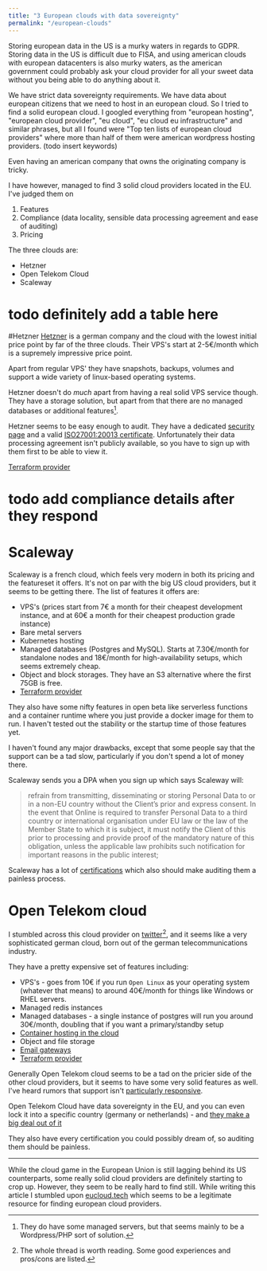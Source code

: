 ```yaml
---
title: "3 European clouds with data sovereignty"
permalink: "/european-clouds"
---
```


Storing european data in the US is a murky waters in regards to GDPR.
Storing data in the US is difficult due to FISA, and using american clouds with european datacenters is also murky waters,  as the american government could probably ask your cloud provider for all your sweet data without you being able  to do anything about it.

We have strict data sovereignty requirements. We have data about european citizens that we need to host in an european cloud. So I tried to find a solid european cloud. I googled everything from "european hosting", "european cloud provider", "eu cloud", "eu cloud eu infrastructure" and similar phrases, but all I found were "Top ten lists of european cloud providers" where more than half of them were american wordpress hosting providers. (todo insert keywords)

Even having an american company that owns the originating company is tricky.

I have however, managed to find 3 solid cloud providers located in the EU.
I've judged them on

1. Features
2. Compliance (data locality, sensible data processing agreement and ease of auditing) 
3. Pricing

The three clouds are:

- Hetzner
- Open Telekom Cloud
- Scaleway

# todo definitely add a table here

#Hetzner
[Hetzner](https://www.hetzner.com/cloud) is a german company and the cloud with the lowest initial price point by far of the three clouds. Their VPS's start at 2-5€/month which is a supremely impressive price point.

Apart from regular VPS' they have snapshots, backups, volumes and support a wide variety of linux-based operating systems.

Hetzner doesn't do *much* apart from having a real solid VPS service though. They have a storage solution, but apart from that there are no managed databases or additional features[^0]. 

Hetzner seems to be easy enough to audit. They have a dedicated [security page](https://www.hetzner.com/assets/Uploads/downloads/Sicherheit-en.pdf) and a valid [ISO27001:20013 certificate](https://www.hetzner.com/unternehmen/zertifizierung). Unfortunately their data processing agreement isn't publicly available, so you have to sign up with them first to be able to view it. 

[Terraform provider](https://registry.terraform.io/providers/hetznercloud/hcloud/latest/docs)

# todo add compliance details after they respond

# Scaleway
Scaleway is a french cloud, which feels very modern in both its pricing and the featureset it offers.
It's not on par with the big US cloud providers, but it seems to be getting there.
The list of features it offers are: 
- VPS's (prices start from 7€ a month for their cheapest development instance, and at 60€ a month for their cheapest production grade instance)
- Bare metal servers
- Kubernetes hosting
- Managed databases (Postgres and MySQL). Starts at 7.30€/month for standalone nodes and 18€/month for high-availability setups, which seems extremely cheap.
- Object and block storages. They have an S3 alternative where the first 75GB is free.
- [Terraform provider](https://registry.terraform.io/providers/scaleway/scaleway/latest/docs)

They also have some nifty features in open beta like serverless functions and a container runtime where you just provide a docker image for them to run. I haven't tested out the stability or the startup time of those features yet.

I haven't found any major drawbacks, except that some people say that the support can be a tad slow, particularly if you don't spend a lot of money there.

Scaleway sends you a DPA when you sign up which says Scaleway will:
> refrain from transmitting, disseminating or storing Personal Data to or in a non-EU country 
> without the Client’s prior and express consent. In the event that Online is required to  transfer Personal Data to a third country or international organisation under EU law or the  law of the Member State to which it is subject, it must notify the Client of this prior to  processing and provide proof of the mandatory nature of this obligation, unless the  applicable law prohibits such notification for important reasons in the public interest;

Scaleway has a lot of [certifications](https://www.scaleway.com/en/about-us/our-certifications/) which also should make auditing them a painless process.


# Open Telekom cloud
I stumbled across this cloud provider on [twitter](https://twitter.com/dalbuschat/status/1403662955238105090)[^1], and it seems like a very sophisticated german cloud, born out of the german telecommunications industry. 

They have a pretty expensive set of features including:
- VPS's - goes from 10€ if you run `Open Linux` as your operating system (whatever that means) to around 40€/month for things like Windows or RHEL servers. 
- Managed redis instances
- Managed databases - a single instance of postgres will run you around 30€/month, doubling that if you want a primary/standby setup
- [Container hosting in the cloud](https://open-telekom-cloud.com/en/products-services/cloud-container-engine)
- Object and file storage
- [Email gateways](https://open-telekom-cloud.com/en/solutions/mailing-services/secure-mail-gateway)
- [Terraform provider](https://registry.terraform.io/providers/opentelekomcloud/opentelekomcloud/latest/docs)

Generally Open Telekom cloud seems to be a tad on the pricier side of the other cloud providers, but it seems to have some very solid features as well. I've heard rumors that support isn't [particularly responsive](https://twitter.com/dalbuschat/status/1403662955238105090).

Open Telekom Cloud have data sovereignty in the EU, and you can even lock it into a specific country (germany or netherlands) - and [they make a big deal out of it](https://open-telekom-cloud.com/en/security/data-protection-and-compliance) 

They also have every certification you could possibly dream of, so auditing them should be painless.

-------

While the cloud game in the European Union is still lagging behind its US counterparts, some really solid cloud providers are definitely starting to crop up.
However, they seem to be really hard to find still. While writing this article I stumbled upon [eucloud.tech](https://www.eucloud.tech/) which seems to be a legitimate resource for finding european cloud providers.


[^0]: They do have some managed servers, but that seems mainly to be a Wordpress/PHP sort of solution.
[^1]: The whole thread is worth reading. Some good experiences and pros/cons are listed.
